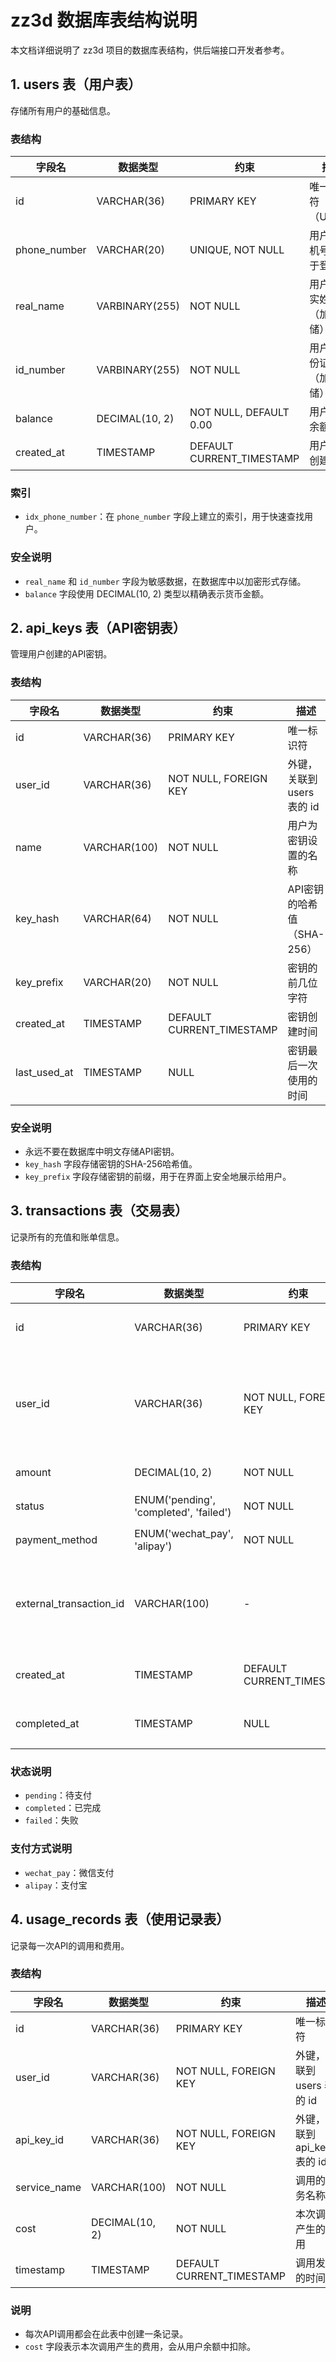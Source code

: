 # zz3d 数据库表结构说明

本文档详细说明了 zz3d 项目的数据库表结构，供后端接口开发者参考。

## 1. users 表（用户表）

存储所有用户的基础信息。

### 表结构

| 字段名 | 数据类型 | 约束 | 描述 |
| --- | --- | --- | --- |
| id | VARCHAR(36) | PRIMARY KEY | 唯一标识符（UUID） |
| phone_number | VARCHAR(20) | UNIQUE, NOT NULL | 用户的手机号，用于登录 |
| real_name | VARBINARY(255) | NOT NULL | 用户的真实姓名（加密存储） |
| id_number | VARBINARY(255) | NOT NULL | 用户的身份证号（加密存储） |
| balance | DECIMAL(10, 2) | NOT NULL, DEFAULT 0.00 | 用户账户余额 |
| created_at | TIMESTAMP | DEFAULT CURRENT_TIMESTAMP | 用户账户创建时间 |

### 索引

- `idx_phone_number`：在 `phone_number` 字段上建立的索引，用于快速查找用户。

### 安全说明

- `real_name` 和 `id_number` 字段为敏感数据，在数据库中以加密形式存储。
- `balance` 字段使用 DECIMAL(10, 2) 类型以精确表示货币金额。

## 2. api_keys 表（API密钥表）

管理用户创建的API密钥。

### 表结构

| 字段名 | 数据类型 | 约束 | 描述 |
| --- | --- | --- | --- |
| id | VARCHAR(36) | PRIMARY KEY | 唯一标识符 |
| user_id | VARCHAR(36) | NOT NULL, FOREIGN KEY | 外键，关联到 users 表的 id |
| name | VARCHAR(100) | NOT NULL | 用户为密钥设置的名称 |
| key_hash | VARCHAR(64) | NOT NULL | API密钥的哈希值（SHA-256） |
| key_prefix | VARCHAR(20) | NOT NULL | 密钥的前几位字符 |
| created_at | TIMESTAMP | DEFAULT CURRENT_TIMESTAMP | 密钥创建时间 |
| last_used_at | TIMESTAMP | NULL | 密钥最后一次使用的时间 |

### 安全说明

- 永远不要在数据库中明文存储API密钥。
- `key_hash` 字段存储密钥的SHA-256哈希值。
- `key_prefix` 字段存储密钥的前缀，用于在界面上安全地展示给用户。

## 3. transactions 表（交易表）

记录所有的充值和账单信息。

### 表结构

| 字段名 | 数据类型 | 约束 | 描述 |
| --- | --- | --- | --- |
| id | VARCHAR(36) | PRIMARY KEY | 唯一标识符 |
| user_id | VARCHAR(36) | NOT NULL, FOREIGN KEY | 外键，关联到 users 表的 id |
| amount | DECIMAL(10, 2) | NOT NULL | 交易金额 |
| status | ENUM('pending', 'completed', 'failed') | NOT NULL | 交易状态 |
| payment_method | ENUM('wechat_pay', 'alipay') | NOT NULL | 支付方式 |
| external_transaction_id | VARCHAR(100) | - | 支付网关返回的外部交易号 |
| created_at | TIMESTAMP | DEFAULT CURRENT_TIMESTAMP | 交易创建时间 |
| completed_at | TIMESTAMP | NULL | 交易完成时间 |

### 状态说明

- `pending`：待支付
- `completed`：已完成
- `failed`：失败

### 支付方式说明

- `wechat_pay`：微信支付
- `alipay`：支付宝

## 4. usage_records 表（使用记录表）

记录每一次API的调用和费用。

### 表结构

| 字段名 | 数据类型 | 约束 | 描述 |
| --- | --- | --- | --- |
| id | VARCHAR(36) | PRIMARY KEY | 唯一标识符 |
| user_id | VARCHAR(36) | NOT NULL, FOREIGN KEY | 外键，关联到 users 表的 id |
| api_key_id | VARCHAR(36) | NOT NULL, FOREIGN KEY | 外键，关联到 api_keys 表的 id |
| service_name | VARCHAR(100) | NOT NULL | 调用的服务名称 |
| cost | DECIMAL(10, 2) | NOT NULL | 本次调用产生的费用 |
| timestamp | TIMESTAMP | DEFAULT CURRENT_TIMESTAMP | 调用发生的时间 |

### 说明

- 每次API调用都会在此表中创建一条记录。
- `cost` 字段表示本次调用产生的费用，会从用户余额中扣除。